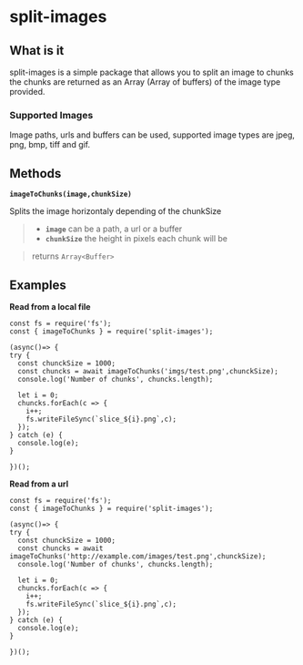 # split-images

## What is it
split-images is a simple package that allows you to split an image to chunks 
the chunks are returned as an Array<Buffer> (Array of buffers) of the image type provided.

### Supported Images
Image paths, urls and buffers can be used, supported image types are jpeg, png, bmp, tiff and gif.

## Methods
**`imageToChunks(image,chunkSize)`**

Splits the image horizontaly depending of the chunkSize

>* **`image`** can be a path, a url or a buffer
>* **`chunkSize`** the height in pixels each chunk will be 

> returns `Array<Buffer>` 

## Examples
**Read from a local file**
```
const fs = require('fs');
const { imageToChunks } = require('split-images');

(async()=> {
try {
  const chunckSize = 1000;
  const chuncks = await imageToChunks('imgs/test.png',chunckSize);
  console.log('Number of chunks', chuncks.length);

  let i = 0;
  chuncks.forEach(c => {
    i++;
    fs.writeFileSync(`slice_${i}.png`,c);
  });
} catch (e) {
  console.log(e);
}

})();
```
**Read from a url**
```
const fs = require('fs');
const { imageToChunks } = require('split-images');

(async()=> {
try {
  const chunckSize = 1000;
  const chuncks = await imageToChunks('http://example.com/images/test.png',chunckSize);
  console.log('Number of chunks', chuncks.length);

  let i = 0;
  chuncks.forEach(c => {
    i++;
    fs.writeFileSync(`slice_${i}.png`,c);
  });
} catch (e) {
  console.log(e);
}

})();
```